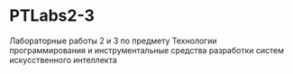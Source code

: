 # PTLabs2-3
Лабораторные работы  2 и 3 по предмету Технологии программирования и инструментальные средства разработки систем искусственного интеллекта
